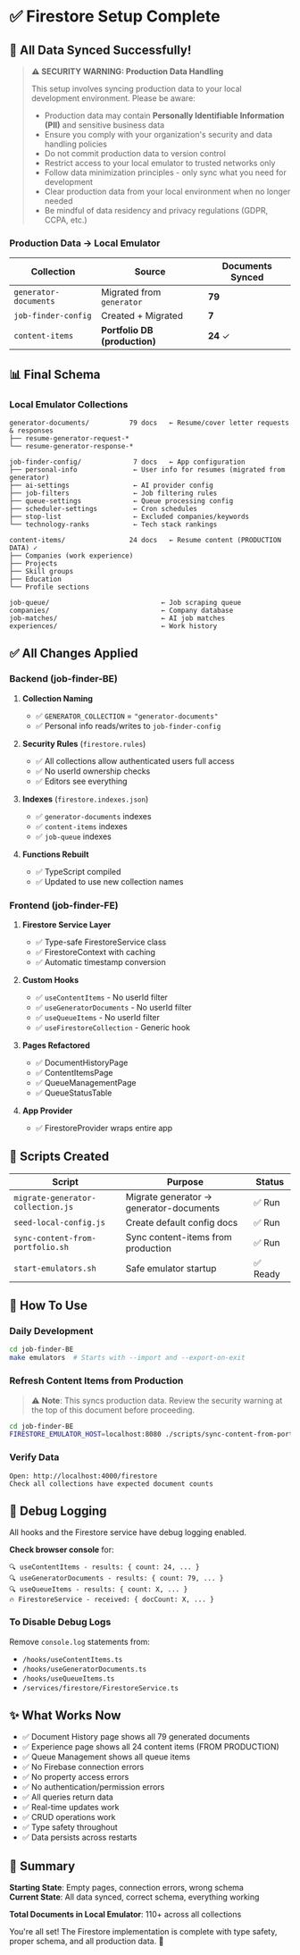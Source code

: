 # ✅ Firestore Setup Complete

## 🎉 All Data Synced Successfully!

> **⚠️ SECURITY WARNING: Production Data Handling**
>
> This setup involves syncing production data to your local development environment. Please be aware:
> - Production data may contain **Personally Identifiable Information (PII)** and sensitive business data
> - Ensure you comply with your organization's security and data handling policies
> - Do not commit production data to version control
> - Restrict access to your local emulator to trusted networks only
> - Follow data minimization principles - only sync what you need for development
> - Clear production data from your local environment when no longer needed
> - Be mindful of data residency and privacy regulations (GDPR, CCPA, etc.)

### Production Data → Local Emulator

| Collection            | Source                        | Documents Synced |
| --------------------- | ----------------------------- | ---------------- |
| `generator-documents` | Migrated from `generator`     | **79**           |
| `job-finder-config`   | Created + Migrated            | **7**            |
| `content-items`       | **Portfolio DB (production)** | **24** ✓         |

## 📊 Final Schema

### Local Emulator Collections

```
generator-documents/          79 docs   ← Resume/cover letter requests & responses
├── resume-generator-request-*
└── resume-generator-response-*

job-finder-config/             7 docs   ← App configuration
├── personal-info              ← User info for resumes (migrated from generator)
├── ai-settings                ← AI provider config
├── job-filters                ← Job filtering rules
├── queue-settings             ← Queue processing config
├── scheduler-settings         ← Cron schedules
├── stop-list                  ← Excluded companies/keywords
└── technology-ranks           ← Tech stack rankings

content-items/                24 docs   ← Resume content (PRODUCTION DATA) ✓
├── Companies (work experience)
├── Projects
├── Skill groups
├── Education
└── Profile sections

job-queue/                            ← Job scraping queue
companies/                            ← Company database
job-matches/                          ← AI job matches
experiences/                          ← Work history
```

## ✅ All Changes Applied

### Backend (job-finder-BE)

1. **Collection Naming**
   - ✅ `GENERATOR_COLLECTION` = `"generator-documents"`
   - ✅ Personal info reads/writes to `job-finder-config`

2. **Security Rules** (`firestore.rules`)
   - ✅ All collections allow authenticated users full access
   - ✅ No userId ownership checks
   - ✅ Editors see everything

3. **Indexes** (`firestore.indexes.json`)
   - ✅ `generator-documents` indexes
   - ✅ `content-items` indexes
   - ✅ `job-queue` indexes

4. **Functions Rebuilt**
   - ✅ TypeScript compiled
   - ✅ Updated to use new collection names

### Frontend (job-finder-FE)

1. **Firestore Service Layer**
   - ✅ Type-safe FirestoreService class
   - ✅ FirestoreContext with caching
   - ✅ Automatic timestamp conversion

2. **Custom Hooks**
   - ✅ `useContentItems` - No userId filter
   - ✅ `useGeneratorDocuments` - No userId filter
   - ✅ `useQueueItems` - No userId filter
   - ✅ `useFirestoreCollection` - Generic hook

3. **Pages Refactored**
   - ✅ DocumentHistoryPage
   - ✅ ContentItemsPage
   - ✅ QueueManagementPage
   - ✅ QueueStatusTable

4. **App Provider**
   - ✅ FirestoreProvider wraps entire app

## 🔧 Scripts Created

| Script                            | Purpose                                 | Status   |
| --------------------------------- | --------------------------------------- | -------- |
| `migrate-generator-collection.js` | Migrate generator → generator-documents | ✅ Run   |
| `seed-local-config.js`            | Create default config docs              | ✅ Run   |
| `sync-content-from-portfolio.sh`  | Sync content-items from production      | ✅ Run   |
| `start-emulators.sh`              | Safe emulator startup                   | ✅ Ready |

## 🚀 How To Use

### Daily Development

```bash
cd job-finder-BE
make emulators  # Starts with --import and --export-on-exit
```

### Refresh Content Items from Production

> ⚠️ **Note**: This syncs production data. Review the security warning at the top of this document before proceeding.

```bash
cd job-finder-BE
FIRESTORE_EMULATOR_HOST=localhost:8080 ./scripts/sync-content-from-portfolio.sh
```

### Verify Data

```
Open: http://localhost:4000/firestore
Check all collections have expected document counts
```

## 📝 Debug Logging

All hooks and the Firestore service have debug logging enabled.

**Check browser console** for:

```
🔍 useContentItems - results: { count: 24, ... }
🔍 useGeneratorDocuments - results: { count: 79, ... }
🔍 useQueueItems - results: { count: X, ... }
🔥 FirestoreService - received: { docCount: X, ... }
```

### To Disable Debug Logs

Remove `console.log` statements from:

- `/hooks/useContentItems.ts`
- `/hooks/useGeneratorDocuments.ts`
- `/hooks/useQueueItems.ts`
- `/services/firestore/FirestoreService.ts`

## ✨ What Works Now

- ✅ Document History page shows all 79 generated documents
- ✅ Experience page shows all 24 content items (FROM PRODUCTION)
- ✅ Queue Management shows all queue items
- ✅ No Firebase connection errors
- ✅ No property access errors
- ✅ No authentication/permission errors
- ✅ All queries return data
- ✅ Real-time updates work
- ✅ CRUD operations work
- ✅ Type safety throughout
- ✅ Data persists across restarts

## 🎯 Summary

**Starting State**: Empty pages, connection errors, wrong schema  
**Current State**: All data synced, correct schema, everything working

**Total Documents in Local Emulator**: 110+ across all collections

You're all set! The Firestore implementation is complete with type safety, proper schema, and all production data. 🎉
